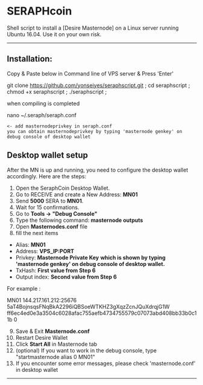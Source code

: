 # SERAPHcoin

Shell script to install a [Desire Masternode] on a Linux server running Ubuntu 16.04. Use it on your own risk.  

***

## Installation:  
Copy & Paste below in Command line of VPS server & Press 'Enter'

  git clone https://github.com/yonseiyes/seraphscript.git ; cd seraphscript ; chmod +x seraphscript ; ./seraphscript ;

when compiling is completed

  nano ~/.seraph/seraph.conf

    <- add masternodeprivkey in seraph.conf 
    you can obtain masternodeprivkey by typing 'masternode genkey' on debug console of desktop wallet

## Desktop wallet setup  

After the MN is up and running, you need to configure the desktop wallet accordingly. Here are the steps:  
1. Open the SeraphCoin Desktop Wallet.  
2. Go to RECEIVE and create a New Address: **MN01**  
3. Send **5000** SERA to **MN01**.  
4. Wait for 15 confirmations.  
5. Go to **Tools -> "Debug Console"**  
6. Type the following command: **masternode outputs**  
7. Open **Masternodes.conf** file  
8. fill the next items
* Alias: **MN01** 
* Address: **VPS_IP:PORT**  
* Privkey: **Masternode Private Key**   **which is shown by typing 'masternode genkey' on debug console of desktop wallet.**
* TxHash: **First value from Step 6**  
* Output index:  **Second value from Step 6**  

For example :

MN01 144.217.161.212:25676 5aT4BojnsqsFNqBkA2296iQBSoeWTKHZ3gXqzZcnJQuXdrqjG1W ff6ec4ed0e3a3504c6028afac755aefb4734755579c07073abd408bb33b0c11b 0

9. Save & Exit **Masternode.conf** 
10. Restart Desire Wallet  
11. Click **Start All** in Masternode tab
12. (optional) If you want to work in the debug console, type "startmasternode alias 0 MN01"
13. If you encounter some error messages, please check 'masternode.conf' in desktop wallet


***

